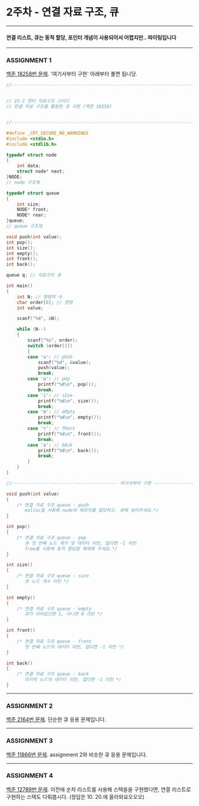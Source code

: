 # 2주차 - 연결 자료 구조, 큐

------------------------

#### 연결 리스트, 큐는 동적 할당, 포인터 개념이 사용되어서 어렵지만.. 파이팅입니다

-------------------------

### ASSIGNMENT 1

[백준 18258번 문제](https://www.acmicpc.net/problem/18258). '여기서부터 구현' 아래부터 풀면 됩니당.

```c
//-----------------------------------------------------------------------------------------------------------//


// 23-2 한터 자료구조 스터디
// 연결 자료 구조를 활용한 큐 구현 (백준 18258)


//-----------------------------------------------------------------------------------------------------------//

#define _CRT_SECURE_NO_WARNINGS
#include <stdio.h>
#include <stdlib.h>

typedef struct node
{
    int data;
    struct node* next;
}NODE;
// node 구조체

typedef struct queue
{
    int size;
    NODE* front;
    NODE* rear;
}queue;
// queue 구조체

void push(int value);
int pop();
int size();
int empty();
int front();
int back();

queue q; // 자료구조 큐

int main()
{
    int N; // 명령의 수
    char order[6]; // 명령
    int value;

    scanf("%d", &N);

    while (N--)
    {
        scanf("%s", order);
        switch (order[1])
        {
        case 'u': // pUsh
            scanf("%d", &value);
            push(value);
            break;
        case 'o': // pOp
            printf("%d\n", pop());
            break;
        case 'i': // sIze
            printf("%d\n", size());
            break;
        case 'm': // eMpty
            printf("%d\n", empty());
            break;
        case 'r': // fRont
            printf("%d\n", front());
            break;
        case 'a': // bAck
            printf("%d\n", back());
            break;
        }
    }
}

//---------------------------------------- 여기서부터 구현 --------------------------------------------//

void push(int value)
{
    /* 연결 자료 구조 queue - push
       malloc을 사용해 node의 메모리를 할당하고, 큐에 넣어주세요.*/
}

int pop()
{
    /* 연결 자료 구조 queue - pop
       큐 첫 번째 노드 제거 및 데이터 리턴, 없다면 -1 리턴
       free를 사용해 동적 할당을 해제해 주세요.*/
}

int size()
{
    /* 연결 자료 구조 queue - size
       큐 노드 개수 리턴 */
}

int empty()
{
    /* 연결 자료 구조 queue - empty
       큐가 비어있으면 1, 아니면 0 리턴 */
}

int front()
{
    /* 연결 자료 구조 queue - front
       첫 번째 노드의 데이터 리턴, 없다면 -1 리턴 */
}

int back()
{
    /* 연결 자료 구조 queue - back
       마지막 노드의 데이터 리턴, 없다면 -1 리턴 */
}
```

-------------------------

### ASSIGNMENT 2

[백준 2164번 문제](https://www.acmicpc.net/problem/2164). 단순한 큐 응용 문제입니다.

-------------------------

### ASSIGNMENT 3

[백준 11866번 문제](https://www.acmicpc.net/problem/11866). assignment 2와 비슷한 큐 응용 문제입니다.

-------------------------

### ASSIGNMENT 4

[백준 12789번 문제](https://www.acmicpc.net/problem/12789). 이전에 순차 리스트를 사용해 스택을을 구현했다면, 연결 리스트로 구현하는 스택도 다뤄봅시다. (정답은 10. 20.에 올라와요오오오)

